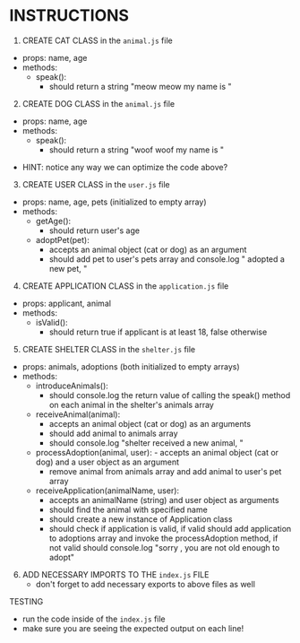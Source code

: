 # INSTRUCTIONS


1. CREATE CAT CLASS in the `animal.js` file
- props: name, age
- methods:
  - speak():
    - should return a string "meow meow my name is <cat-name>"



2. CREATE DOG CLASS in the `animal.js` file
- props: name, age
- methods:
  - speak():
    - should return a string "woof woof my name is <dog-name>"



* HINT: notice any way we can optimize the code above?


3. CREATE USER CLASS in the `user.js` file	
- props: name, age, pets (initialized to empty array)
- methods:
  - getAge(): 
    - should return user's age
  - adoptPet(pet): 
    - accepts an animal object (cat or dog) as an argument
    - should add pet to user's pets array and console.log "<user-name> 
      adopted a new pet, <pet-name>"




4. CREATE APPLICATION CLASS in the `application.js` file
- props: applicant, animal
- methods:
  - isValid(): 
    - should return true if applicant is at least 18, false otherwise






5. CREATE SHELTER CLASS in the `shelter.js` file
- props: animals, adoptions (both initialized to empty arrays)
- methods:
  - introduceAnimals(): 
    - should console.log the return value of calling the speak() method
      on each animal in the shelter's animals array
  - receiveAnimal(animal): 
	  - accepts an animal object (cat or dog) as an arguments
    - should add animal to animals array
    - should console.log "shelter received a new animal, <animal-name>"
  - processAdoption(animal, user):
		- accepts an animal object (cat or dog) and a user object as an argument
    - remove animal from animals array and add animal to user's pet array
  - receiveApplication(animalName, user): 
	  - accepts an animalName (string) and user object as arguments
    - should find the animal with specified name
    - should create a new instance of Application class
    - should check if application is valid, if valid should add application 
      to adoptions array and invoke the processAdoption method, 
      if not valid should console.log "sorry <user-name>, you are not old 
      enough to adopt"


6. ADD NECESSARY IMPORTS TO THE `index.js` FILE 
   - don't forget to add necessary exports to above files as well


TESTING
- run the code inside of the `index.js` file
- make sure you are seeing the expected output on each line!
